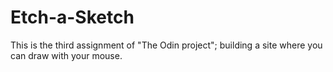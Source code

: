 # Etch-a-Sketch
This is the third assignment of "The Odin project"; building a site where you can draw with your mouse.
